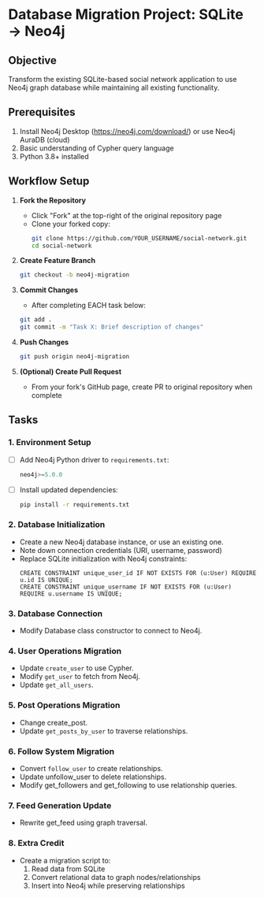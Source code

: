# Database Migration Project: SQLite → Neo4j

## Objective
Transform the existing SQLite-based social network application to use Neo4j graph database while maintaining all existing functionality.

## Prerequisites
1. Install Neo4j Desktop (https://neo4j.com/download/) or use Neo4j AuraDB (cloud)
2. Basic understanding of Cypher query language
3. Python 3.8+ installed

## Workflow Setup
1. **Fork the Repository**
   - Click "Fork" at the top-right of the original repository page
   - Clone your forked copy:
     ```bash
     git clone https://github.com/YOUR_USERNAME/social-network.git
     cd social-network
     ```
2. **Create Feature Branch**
   ```bash
   git checkout -b neo4j-migration
   ```

3. **Commit Changes**
   * After completing EACH task below:
   ```bash
   git add .
   git commit -m "Task X: Brief description of changes"
   ```

4. **Push Changes**
   ```bash
   git push origin neo4j-migration
   ```

5. **(Optional) Create Pull Request**
   * From your fork's GitHub page, create PR to original repository when complete
  
## Tasks

### 1. Environment Setup
- [ ] Add Neo4j Python driver to `requirements.txt`:
  ```python
  neo4j>=5.0.0
  ```
- [ ] Install updated dependencies:
  ```bash
  pip install -r requirements.txt
  ```

### 2. Database Initialization
* Create a new Neo4j database instance, or use an existing one.
* Note down connection credentials (URI, username, password)
* Replace SQLite initialization with Neo4j constraints:
    ```cql
    CREATE CONSTRAINT unique_user_id IF NOT EXISTS FOR (u:User) REQUIRE u.id IS UNIQUE;
    CREATE CONSTRAINT unique_username IF NOT EXISTS FOR (u:User) REQUIRE u.username IS UNIQUE;
    ```

### 3. Database Connection
* Modify Database class constructor to connect to Neo4j.

### 4. User Operations Migration
* Update `create_user` to use Cypher.
* Modify `get_user` to fetch from Neo4j.
* Update `get_all_users`.

### 5. Post Operations Migration
* Change create_post.
* Update `get_posts_by_user` to traverse relationships.

### 6. Follow System Migration
* Convert `follow_user` to create relationships.
* Update unfollow_user to delete relationships.
* Modify get_followers and get_following to use relationship queries.

### 7. Feed Generation Update
* Rewrite get_feed using graph traversal.

### 8. Extra Credit
* Create a migration script to:
    1. Read data from SQLite
    2. Convert relational data to graph nodes/relationships
    3. Insert into Neo4j while preserving relationships